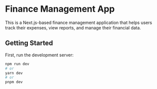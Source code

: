 # Finance Management App

This is a Next.js-based finance management application that helps users track their expenses, view reports, and manage their financial data.

## Getting Started

First, run the development server:

```bash
npm run dev
# or
yarn dev
# or
pnpm dev

